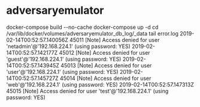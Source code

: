 # adversaryemulator
docker-compose build --no-cache
docker-compose up  -d
cd /var/lib/docker/volumes/adversaryemulator_db_log/_data
tail error.log
2019-02-14T00:52:57.140056Z 45011 [Note] Access denied for user 'netadmin'@'192.168.224.1' (using password: YES)
2019-02-14T00:52:57.142177Z 45012 [Note] Access denied for user 'guest'@'192.168.224.1' (using password: YES)
2019-02-14T00:52:57.143945Z 45013 [Note] Access denied for user 'user'@'192.168.224.1' (using password: YES)
2019-02-14T00:52:57.145727Z 45014 [Note] Access denied for user 'web'@'192.168.224.1' (using password: YES)
2019-02-14T00:52:57.147313Z 45015 [Note] Access denied for user 'test'@'192.168.224.1' (using password: YES)
